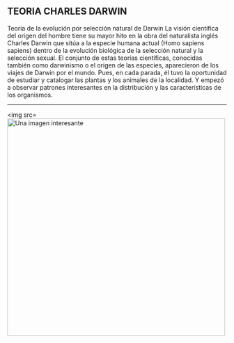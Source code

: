 ## TEORIA CHARLES DARWIN
Teoría de la evolución por selección natural de Darwin La visión científica del origen del hombre tiene su mayor hito en la obra del naturalista inglés Charles Darwin que sitúa a la especie humana actual (Homo sapiens sapiens) dentro de la evolución biológica de la selección natural y la selección sexual.
El conjunto de estas teorías científicas, conocidas también como darwinismo o el origen de las especies, aparecieron de los viajes de Darwin por el mundo. Pues, en cada parada, él tuvo la oportunidad de estudiar y catalogar las plantas y los animales de la localidad. Y empezó a observar patrones interesantes en la distribución y las características de los organismos.

---

<img src=<img src="https://t3.ftcdn.net/jpg/05/80/97/18/360_F_580971891_nSpUhtdqQh2tyA8fDNkB8s91NZEwqb2f.jpg" alt="Una imagen interesante" width="500" height="auto" /> 

